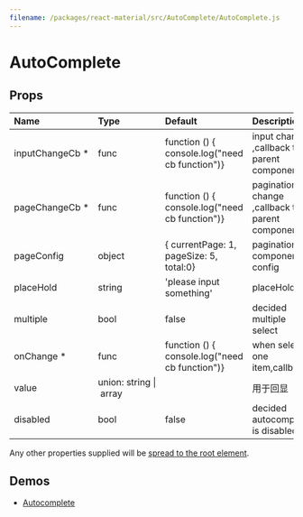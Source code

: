 ```yaml
---
filename: /packages/react-material/src/AutoComplete/AutoComplete.js
---
```


<!--- This documentation is automatically generated, do not try to edit it. -->

# AutoComplete



## Props

| Name | Type | Default | Description |
|:-----|:-----|:--------|:------------|
| <span class="prop-name required">inputChangeCb *</span> | <span class="prop-type">func | <span class="prop-default">function () {  console.log("need cb function")}</span> | input change ,callback to parent component |
| <span class="prop-name required">pageChangeCb *</span> | <span class="prop-type">func | <span class="prop-default">function () {  console.log("need cb function")}</span> | pagination change ,callback to parent component |
| <span class="prop-name">pageConfig</span> | <span class="prop-type">object | <span class="prop-default">{  currentPage: 1,  pageSize: 5,  total:0}</span> | pagination component config |
| <span class="prop-name">placeHold</span> | <span class="prop-type">string | <span class="prop-default">'please input something'</span> | placeHold |
| <span class="prop-name">multiple</span> | <span class="prop-type">bool | <span class="prop-default">false</span> | decided multiple select |
| <span class="prop-name required">onChange *</span> | <span class="prop-type">func | <span class="prop-default">function () {  console.log("need cb function")}</span> | when select one item,callback |
| <span class="prop-name">value</span> | <span class="prop-type">union:&nbsp;string&nbsp;&#124;<br>&nbsp;array<br> |  | 用于回显 |
| <span class="prop-name">disabled</span> | <span class="prop-type">bool | <span class="prop-default">false</span> | decided autocomplete is disabled |

Any other properties supplied will be [spread to the root element](/guides/api#spread).

## Demos

- [Autocomplete](/demos/autocomplete)

